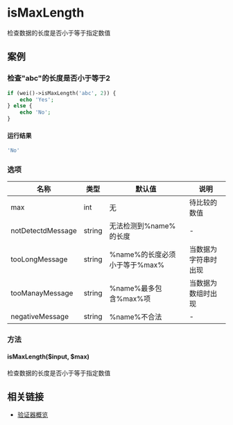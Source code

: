 isMaxLength
===========

检查数据的长度是否小于等于指定数值

案例
----

### 检查"abc"的长度是否小于等于2
```php
if (wei()->isMaxLength('abc', 2)) {
    echo 'Yes';
} else {
    echo 'No';
}
```

#### 运行结果
```php
'No'
```

### 选项

| 名称              | 类型    | 默认值                             | 说明                 |
|-------------------|---------|------------------------------------|----------------------|
| max               | int     | 无                                 | 待比较的数值         |
| notDetectdMessage | string  | 无法检测到%name%的长度             | -                    |
| tooLongMessage    | string  | %name%的长度必须小于等于%max%      | 当数据为字符串时出现 |
| tooManayMessage   | string  | %name%最多包含%max%项              | 当数据为数组时出现   |
| negativeMessage   | string  | %name%不合法                       | -                    |

### 方法

#### isMaxLength($input, $max)
检查数据的长度是否小于等于指定数值

相关链接
--------

* [验证器概览](../book/validators.md)